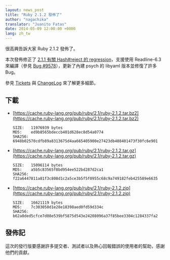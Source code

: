 ```yaml
---
layout: news_post
title: "Ruby 2.1.2 發佈了"
author: "nagachika"
translator: "Juanito Fatas"
date: 2014-05-09 12:00:00 +0000
lang: zh_tw
---
```


很高興告訴大家 Ruby 2.1.2 發佈了。

本次發佈修正了 [2.1.1 有關 Hash#reject 的 regression](https://www.ruby-lang.org/zh_tw/news/2014/03/10/regression-of-hash-reject-in-ruby-2-1-1/)，支援使用 Readline-6.3 來編譯（參見 [Bug #9578](https://bugs.ruby-lang.org/issues/9578)），更新了內建 psych 的 libyaml 版本並修復了許多 Bug。

參見 [Tickets](https://bugs.ruby-lang.org/projects/ruby-21/issues?set_filter=1&amp;status_id=5)
與 [ChangeLog](http://svn.ruby-lang.org/repos/ruby/tags/v2_1_2/ChangeLog)
來了解更多細節。

## 下載

* [https://cache.ruby-lang.org/pub/ruby/2.1/ruby-2.1.2.tar.bz2](https://cache.ruby-lang.org/pub/ruby/2.1/ruby-2.1.2.tar.bz2)

      SIZE:   11976939 bytes
      MD5:    ed9b8565bdeccb401d628ec8d54a0774
      SHA256: 6948b02570cdfb89a8313675d4aa665405900e27423db408401473f30fc6e901

* [https://cache.ruby-lang.org/pub/ruby/2.1/ruby-2.1.2.tar.gz](https://cache.ruby-lang.org/pub/ruby/2.1/ruby-2.1.2.tar.gz)

      SIZE:   15096114 bytes
      MD5:    a5b5c83565f8bd954ee522bd287d2ca1
      SHA256: f22a6447811a81f3c808d1c2a5ce3b5f5f0955c68c9a749182feb425589e6635

* [https://cache.ruby-lang.org/pub/ruby/2.1/ruby-2.1.2.zip](https://cache.ruby-lang.org/pub/ruby/2.1/ruby-2.1.2.zip)

      SIZE:   16621119 bytes
      MD5:    7c303050d1e28e18398aed0fd59d334c
      SHA256: b62a0ded5cfce7d08e539bf5875d543e24208096a37f85bee3304c1284337fa2

## 發佈記

這次的發行版要感謝許多提交者、測試者以及熱心回報錯誤的使用者的幫助，感謝他們的貢獻。
